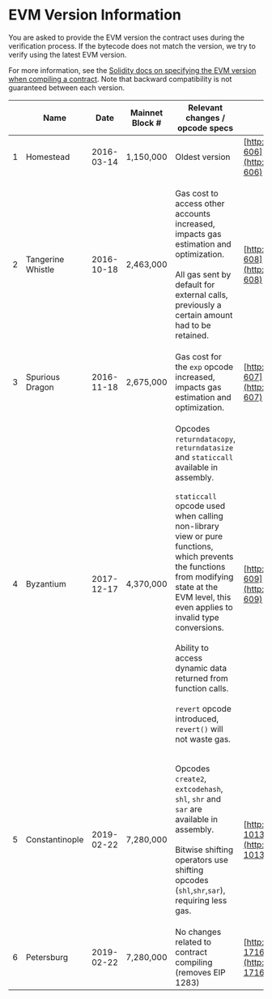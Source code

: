 # EVM Version Information

You are asked to provide the EVM version the contract uses during the verification process. If the bytecode does not match the version, we try to verify using the latest EVM version.

For more information, see the [Solidity docs on specifying the EVM version when compiling a contract](https://solidity.readthedocs.io/en/v0.5.3/using-the-compiler.html). Note that backward compatibility is not guaranteed between each version.

|   | Name              | Date       | Mainnet Block # | Relevant changes / opcode specs                                                                                                                                                                                                                                                                                                                                                                                                                                                                           | EIP details                                                                      |
| - | ----------------- | ---------- | --------------- | --------------------------------------------------------------------------------------------------------------------------------------------------------------------------------------------------------------------------------------------------------------------------------------------------------------------------------------------------------------------------------------------------------------------------------------------------------------------------------------------------------- | -------------------------------------------------------------------------------- |
| 1 | Homestead         | 2016-03-14 | 1,150,000       | Oldest version                                                                                                                                                                                                                                                                                                                                                                                                                                                                                            | [http://eips.ethereum.org/EIPS/eip-606](http://eips.ethereum.org/EIPS/eip-606)   |
| 2 | Tangerine Whistle | 2016-10-18 | 2,463,000       | <p>Gas cost to access other accounts increased, impacts gas estimation and optimization. <br><br>All gas sent by default for external calls, previously a certain amount had to be retained.</p>                                                                                                                                                                                                                                                                                                          | [http://eips.ethereum.org/EIPS/eip-608](http://eips.ethereum.org/EIPS/eip-608)   |
| 3 | Spurious Dragon   | 2016-11-18 | 2,675,000       | Gas cost for the `exp` opcode increased, impacts gas estimation and optimization.                                                                                                                                                                                                                                                                                                                                                                                                                         | [http://eips.ethereum.org/EIPS/eip-607](http://eips.ethereum.org/EIPS/eip-607)   |
| 4 | Byzantium         | 2017-12-17 | 4,370,000       | <p>Opcodes <code>returndatacopy</code>, <code>returndatasize</code> and <code>staticcall</code> available in assembly.<br><br> <code>staticcall</code> opcode used when calling non-library view or pure functions, which prevents the functions from modifying state at the EVM level, this even applies to invalid type conversions.<br><br> Ability to access dynamic data returned from function calls. <br><br> <code>revert</code> opcode introduced, <code>revert()</code> will not waste gas.</p> | [http://eips.ethereum.org/EIPS/eip-609](http://eips.ethereum.org/EIPS/eip-609)   |
| 5 | Constantinople    | 2019-02-22 | 7,280,000       | <p>Opcodes <code>create2</code>, <code>extcodehash</code>, <code>shl</code>, <code>shr</code> and <code>sar</code> are available in assembly.<br><br> Bitwise shifting operators use shifting opcodes (<code>shl</code>,<code>shr</code>,<code>sar</code>), requiring less gas.</p>                                                                                                                                                                                                                       | [http://eips.ethereum.org/EIPS/eip-1013](http://eips.ethereum.org/EIPS/eip-1013) |
| 6 | Petersburg        | 2019-02-22 | 7,280,000       | No changes related to contract compiling (removes EIP 1283)                                                                                                                                                                                                                                                                                                                                                                                                                                               | [http://eips.ethereum.org/EIPS/eip-1716](http://eips.ethereum.org/EIPS/eip-1716) |

##
